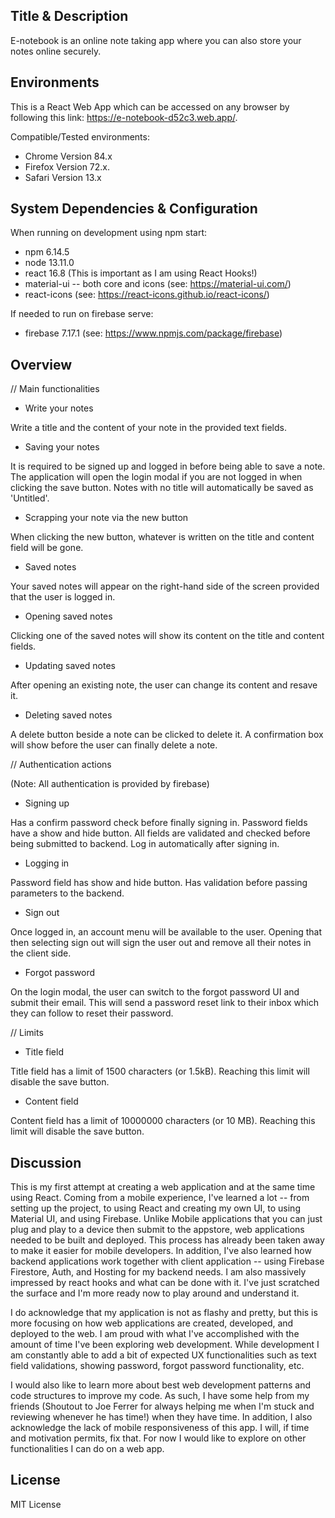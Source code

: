 ## Title & Description

E-notebook is an online note taking app where you can also store your notes online securely.

## Environments

This is a React Web App which can be accessed on any browser by following this link: https://e-notebook-d52c3.web.app/.

Compatible/Tested environments:
- Chrome Version 84.x
- Firefox Version 72.x.
- Safari Version 13.x

## System Dependencies & Configuration

When running on development using npm start:
- npm 6.14.5
- node 13.11.0
- react 16.8 (This is important as I am using React Hooks!)
- material-ui -- both core and icons (see: https://material-ui.com/)
- react-icons (see: https://react-icons.github.io/react-icons/)

If needed to run on firebase serve:
- firebase 7.17.1 (see: https://www.npmjs.com/package/firebase)

## Overview

// Main functionalities

- Write your notes

Write a title and the content of your note in the provided text fields.

- Saving your notes

It is required to be signed up and logged in before being able to save a note. The application will open the login modal if you are not logged in when clicking the save button. Notes with no title will automatically be saved as 'Untitled'.

- Scrapping your note via the new button

When clicking the new button, whatever is written on the title and content field will be gone.

- Saved notes

Your saved notes will appear on the right-hand side of the screen provided that the user is logged in.

- Opening saved notes

Clicking one of the saved notes will show its content on the title and content fields.

- Updating saved notes

After opening an existing note, the user can change its content and resave it.

- Deleting saved notes

A delete button beside a note can be clicked to delete it. A confirmation box will show before the user can finally delete a note.

// Authentication actions

(Note: All authentication is provided by firebase)

- Signing up

Has a confirm password check before finally signing in. Password fields have a show and hide button. All fields are validated and checked before being submitted to backend. Log in automatically after signing in.

- Logging in

Password field has show and hide button. Has validation before passing parameters to the backend.

- Sign out

Once logged in, an account menu will be available to the user. Opening that then selecting sign out will sign the user out and remove all their notes in the client side.

- Forgot password

On the login modal, the user can switch to the forgot password UI and submit their email. This will send a password reset link to their inbox which they can follow to reset their password.

// Limits

- Title field

Title field has a limit of 1500 characters (or 1.5kB). Reaching this limit will disable the save button.

- Content field

Content field has a limit of 10000000 characters (or 10 MB). Reaching this limit will disable the save button.

## Discussion
This is my first attempt at creating a web application and at the same time using React. Coming from a mobile experience, I've learned a lot -- from setting up the project, to using React and creating my own UI, to using Material UI, and using Firebase. Unlike Mobile applications that you can just plug and play to a device then submit to the appstore, web applications needed to be built and deployed. This process has already been taken away to make it easier for mobile developers. In addition, I've also learned how backend applications work together with client application -- using Firebase Firestore, Auth, and Hosting for my backend needs. I am also massively impressed by react hooks and what can be done with it. I've just scratched the surface and I'm more ready now to play around and understand it.

I do acknowledge that my application is not as flashy and pretty, but this is more focusing on how web applications are created, developed, and deployed to the web. I am proud with what I've accomplished with the amount of time I've been exploring web development. While development I am constantly able to add a bit of expected UX functionalities such as text field validations, showing password, forgot password functionality, etc.

I would also like to learn more about best web development patterns and code structures to improve my code. As such, I have some help from my friends (Shoutout to Joe Ferrer for always helping me when I'm stuck and reviewing whenever he has time!) when they have time. In addition, I also acknowledge the lack of mobile responsiveness of this app. I will, if time and motivation permits, fix that. For now I would like to explore on other functionalities I can do on a web app.

## License
MIT License
